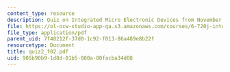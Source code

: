 ```yaml
---
content_type: resource
description: Quiz on Integrated Micro Electronic Devices from November 5, 2002.
file: https://ol-ocw-studio-app-qa.s3.amazonaws.com/courses/6-720j-integrated-microelectronic-devices-spring-2007/905b90b91d8d01b5800a80facba34d08_quiz2_f02.pdf
file_type: application/pdf
parent_uid: 7f48212f-37d0-1c92-f013-86a489e8b22f
resourcetype: Document
title: quiz2_f02.pdf
uid: 905b90b9-1d8d-01b5-800a-80facba34d08
---
```

